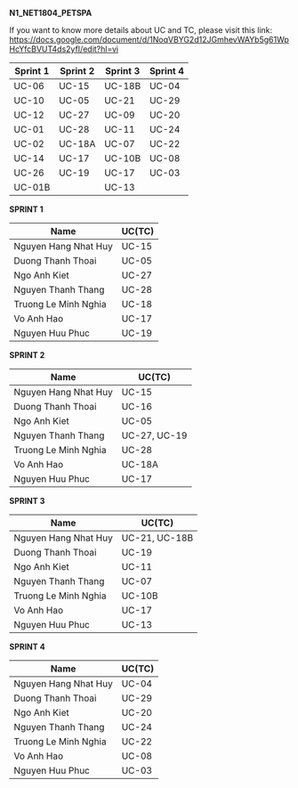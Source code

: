 ******N1_NET1804_PETSPA******

If you want to know more details about UC and TC, please visit this link:
https://docs.google.com/document/d/1NoqVBYG2d12JGmhevWAYb5g61WpHcYfcBVUT4ds2yfI/edit?hl=vi

| Sprint 1 | Sprint 2 | Sprint 3 | Sprint 4 |
|----------|----------|----------|----------|
| UC-06    | UC-15    | UC-18B   | UC-04    | 
| UC-10    | UC-05    | UC-21    | UC-29    | 
| UC-12    | UC-27    | UC-09    | UC-20    |
| UC-01    | UC-28    | UC-11    | UC-24    |
| UC-02    | UC-18A   | UC-07    | UC-22    |
| UC-14    | UC-17    | UC-10B   | UC-08    |
| UC-26    | UC-19    | UC-17    | UC-03    |
| UC-01B   |          | UC-13    |          |

**SPRINT 1**

| Name |                UC(TC)               |
|----------------------|---------------------|
| Nguyen Hang Nhat Huy | UC-15               | 
| Duong Thanh Thoai    | UC-05               | 
| Ngo Anh Kiet         | UC-27               |
| Nguyen Thanh Thang   | UC-28               |
| Truong Le Minh Nghia | UC-18              |
| Vo Anh Hao           | UC-17               |
| Nguyen Huu Phuc      | UC-19               |


**SPRINT 2**

| Name |                UC(TC)               |
|----------------------|---------------------|
| Nguyen Hang Nhat Huy | UC-15               | 
| Duong Thanh Thoai    | UC-16               | 
| Ngo Anh Kiet         | UC-05               |
| Nguyen Thanh Thang   | UC-27, UC-19        |
| Truong Le Minh Nghia | UC-28               |
| Vo Anh Hao           | UC-18A              |
| Nguyen Huu Phuc      | UC-17               |


**SPRINT 3**

| Name |                UC(TC)               |
|----------------------|---------------------|
| Nguyen Hang Nhat Huy | UC-21, UC-18B       | 
| Duong Thanh Thoai    | UC-19               | 
| Ngo Anh Kiet         | UC-11               |
| Nguyen Thanh Thang   | UC-07               |
| Truong Le Minh Nghia | UC-10B              |
| Vo Anh Hao           | UC-17               |
| Nguyen Huu Phuc      | UC-13               |


**SPRINT 4**

| Name |                UC(TC)               |
|----------------------|---------------------|
| Nguyen Hang Nhat Huy | UC-04               | 
| Duong Thanh Thoai    | UC-29               | 
| Ngo Anh Kiet         | UC-20               |
| Nguyen Thanh Thang   | UC-24               |
| Truong Le Minh Nghia | UC-22               |
| Vo Anh Hao           | UC-08               |
| Nguyen Huu Phuc      | UC-03               |
